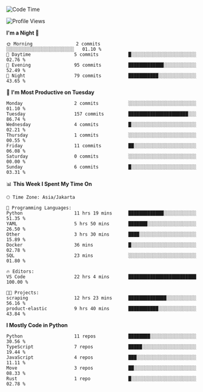 <!--START_SECTION:waka-->
![Code Time](http://img.shields.io/badge/Code%20Time-1%2C742%20hrs%2013%20mins-blue)

![Profile Views](http://img.shields.io/badge/Profile%20Views-0-blue)

**I'm a Night 🦉** 

```text
🌞 Morning                2 commits           ░░░░░░░░░░░░░░░░░░░░░░░░░   01.10 % 
🌆 Daytime                5 commits           █░░░░░░░░░░░░░░░░░░░░░░░░   02.76 % 
🌃 Evening                95 commits          █████████████░░░░░░░░░░░░   52.49 % 
🌙 Night                  79 commits          ███████████░░░░░░░░░░░░░░   43.65 % 
```
📅 **I'm Most Productive on Tuesday** 

```text
Monday                   2 commits           ░░░░░░░░░░░░░░░░░░░░░░░░░   01.10 % 
Tuesday                  157 commits         ██████████████████████░░░   86.74 % 
Wednesday                4 commits           █░░░░░░░░░░░░░░░░░░░░░░░░   02.21 % 
Thursday                 1 commits           ░░░░░░░░░░░░░░░░░░░░░░░░░   00.55 % 
Friday                   11 commits          ██░░░░░░░░░░░░░░░░░░░░░░░   06.08 % 
Saturday                 0 commits           ░░░░░░░░░░░░░░░░░░░░░░░░░   00.00 % 
Sunday                   6 commits           █░░░░░░░░░░░░░░░░░░░░░░░░   03.31 % 
```


📊 **This Week I Spent My Time On** 

```text
🕑︎ Time Zone: Asia/Jakarta

💬 Programming Languages: 
Python                   11 hrs 19 mins      █████████████░░░░░░░░░░░░   51.35 % 
YAML                     5 hrs 50 mins       ███████░░░░░░░░░░░░░░░░░░   26.50 % 
Other                    3 hrs 30 mins       ████░░░░░░░░░░░░░░░░░░░░░   15.89 % 
Docker                   36 mins             █░░░░░░░░░░░░░░░░░░░░░░░░   02.78 % 
SQL                      23 mins             ░░░░░░░░░░░░░░░░░░░░░░░░░   01.80 % 

🔥 Editors: 
VS Code                  22 hrs 4 mins       █████████████████████████   100.00 % 

🐱‍💻 Projects: 
scraping                 12 hrs 23 mins      ██████████████░░░░░░░░░░░   56.16 % 
product-elastic          9 hrs 40 mins       ███████████░░░░░░░░░░░░░░   43.84 % 
```

**I Mostly Code in Python** 

```text
Python                   11 repos            ████████░░░░░░░░░░░░░░░░░   30.56 % 
TypeScript               7 repos             █████░░░░░░░░░░░░░░░░░░░░   19.44 % 
JavaScript               4 repos             ███░░░░░░░░░░░░░░░░░░░░░░   11.11 % 
Move                     3 repos             ██░░░░░░░░░░░░░░░░░░░░░░░   08.33 % 
Rust                     1 repo              █░░░░░░░░░░░░░░░░░░░░░░░░   02.78 % 
```




<!--END_SECTION:waka-->
